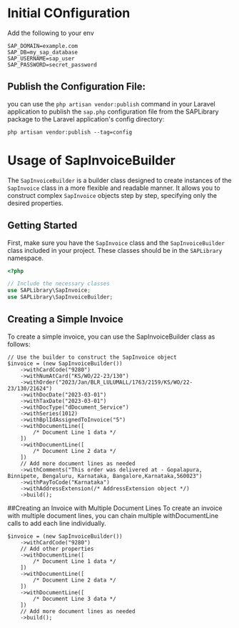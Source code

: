 # Initial COnfiguration
Add the following to your env

```
SAP_DOMAIN=example.com
SAP_DB=my_sap_database
SAP_USERNAME=sap_user
SAP_PASSWORD=secret_password
```

## Publish the Configuration File:

you can use the `php artisan vendor:publish` command in your Laravel application to publish the `sap.php` configuration file from the SAPLibrary package to the Laravel application's config directory:

``php artisan vendor:publish --tag=config``

# Usage of SapInvoiceBuilder

The `SapInvoiceBuilder` is a builder class designed to create instances of the `SapInvoice` class in a more flexible and readable manner. It allows you to construct complex `SapInvoice` objects step by step, specifying only the desired properties.

## Getting Started

First, make sure you have the `SapInvoice` class and the `SapInvoiceBuilder` class included in your project. These classes should be in the `SAPLibrary` namespace.

```php
<?php

// Include the necessary classes
use SAPLibrary\SapInvoice;
use SAPLibrary\SapInvoiceBuilder;
```

## Creating a Simple Invoice

To create a simple invoice, you can use the SapInvoiceBuilder class as follows:

```
// Use the builder to construct the SapInvoice object
$invoice = (new SapInvoiceBuilder())
    ->withCardCode("9280")
    ->withNumAtCard("KS/WO/22-23/130")
    ->withOrder("2023/Jan/BLR_LULUMALL/1763/2159/KS/WO/22-23/130/21624")
    ->withDocDate("2023-03-01")
    ->withTaxDate("2023-03-01")
    ->withDocType("dDocument_Service")
    ->withSeries(1012)
    ->withBplIdAssignedToInvoice("5")
    ->withDocumentLine([
        /* Document Line 1 data */
    ])
    ->withDocumentLine([
        /* Document Line 2 data */
    ])
    // Add more document lines as needed
    ->withComments("This order was delivered at - Gopalapura, Binnipete, Bengaluru, Karnataka, Bangalore,Karnataka,560023")
    ->withPayToCode("Karnataka")
    ->withAddressExtension(/* AddressExtension object */)
    ->build();

```

##Creating an Invoice with Multiple Document Lines
To create an invoice with multiple document lines, you can chain multiple withDocumentLine calls to add each line individually.

```
$invoice = (new SapInvoiceBuilder())
    ->withCardCode("9280")
    // Add other properties
    ->withDocumentLine([
        /* Document Line 1 data */
    ])
    ->withDocumentLine([
        /* Document Line 2 data */
    ])
    ->withDocumentLine([
        /* Document Line 3 data */
    ])
    // Add more document lines as needed
    ->build();

```

